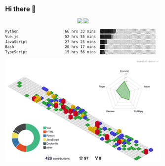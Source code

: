 ## Hi there 👋
<div align="center">
<span>  </span>
<img height="170px" src="https://github-readme-stats.vercel.app/api?username=bigQY&show_icons=true&count_private==true&v=3" /><span>        </span><img height="170px" src="https://github-readme-stats.vercel.app/api/top-langs/?username=bigQY&layout=compact&langs_count=8&hide=html&v=3" />
<span>  </span>
</div>
<div align="center">

<!--START_SECTION:waka-->

```txt
Python                     66 hrs 33 mins  ██████▓░░░░░░░░░░░░░░░░░░   26.89 %
Vue.js                     52 hrs 55 mins  █████▒░░░░░░░░░░░░░░░░░░░   21.38 %
JavaScript                 27 hrs 25 mins  ██▓░░░░░░░░░░░░░░░░░░░░░░   11.08 %
Bash                       20 hrs 17 mins  ██░░░░░░░░░░░░░░░░░░░░░░░   08.20 %
TypeScript                 15 hrs 56 mins  █▓░░░░░░░░░░░░░░░░░░░░░░░   06.44 %
```

<!--END_SECTION:waka-->
</div>

![](./profile-3d-contrib/profile-gitblock.svg)
